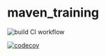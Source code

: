 # maven_training


![build CI workflow](https://github.com/QuentinBernigaud/maven_training/actions/workflows/build.yml/badge.svg)

[![codecov](https://codecov.io/gh/QuentinBernigaud/maven_training/branch/main/graph/badge.svg?token=UZO3Z1I0SW)](https://codecov.io/gh/QuentinBernigaud/maven_training)


